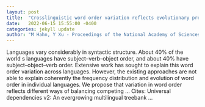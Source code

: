 ```yaml
---
layout: post
title:  "Crosslinguistic word order variation reflects evolutionary pressures of dependency and information locality"
date:   2022-06-15 15:55:00 -0400
categories: jekyll update
author: "M Hahn, Y Xu - Proceedings of the National Academy of Sciences, 2022"
---
```

Languages vary considerably in syntactic structure. About 40% of the world s languages have subject–verb–object order, and about 40% have subject–object–verb order. Extensive work has sought to explain this word order variation across languages. However, the existing approaches are not able to explain coherently the frequency distribution and evolution of word order in individual languages. We propose that variation in word order reflects different ways of balancing competing …
Cites: ‪Universal dependencies v2: An evergrowing multilingual treebank …‬  